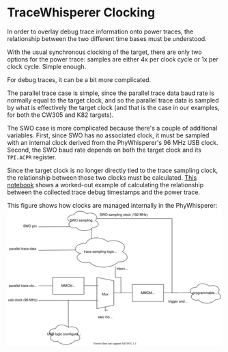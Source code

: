 # TraceWhisperer Clocking

In order to overlay debug trace information onto power traces, the
relationship between the two different time bases must be understood.

With the usual synchronous clocking of the target, there are only two
options for the power trace: samples are either 4x per clock cycle or 1x per
clock cycle. Simple enough.

For debug traces, it can be a bit more complicated. 

The parallel trace case is simple, since the parallel trace data baud rate
is normally equal to the target clock, and so the parallel trace data is
sampled by what is effectively the target clock (and that is the case in our
examples, for both the CW305 and K82 targets).

The SWO case is more complicated because there's a couple of additional
variables. First, since SWO has no associated clock, it must be sampled
with an internal clock derived from the PhyWhisperer's 96 MHz USB clock.
Second, the SWO baud rate depends on both the target clock and its
`TPI.ACPR` register. 

Since the target clock is no longer directly tied to the trace sampling
clock, the relationship between those two clocks must be calculated.  [This
notebook](https://github.com/newaetech/DesignStartTrace/blob/master/jupyter/TraceWhisperer.ipynb)
shows a worked-out example of calculating the relationship between the
collected trace debug timestamps and the power trace.

This figure shows how clocks are managed internally in the PhyWhisperer:
![picture](images/tracewhisperer_clocks.svg)

